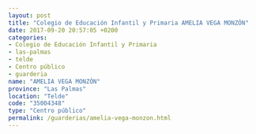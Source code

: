 ```yaml
---
layout: post
title: "Colegio de Educación Infantil y Primaria AMELIA VEGA MONZÓN"
date: 2017-09-20 20:57:05 +0200
categories:
- Colegio de Educación Infantil y Primaria
- las-palmas
- telde
- Centro público
- guarderia
name: "AMELIA VEGA MONZÓN"
province: "Las Palmas"
location: "Telde"
code: "35004348"
type: "Centro público"
permalink: /guarderias/amelia-vega-monzon.html
---
```


